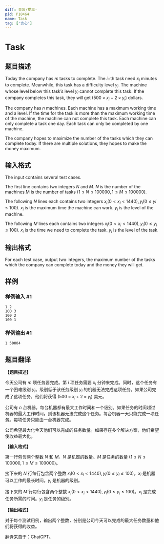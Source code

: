 ```yaml
---
diff: 普及/提高-
pid: P10464
name: Task
tag: ['贪心']
---
```

# Task
## 题目描述

Today the company has $m$ tasks to complete. The $i-$th task need $x_i$ minutes to complete. Meanwhile, this task has a difficulty level $y_i$. The machine whose level below this task’s level $y_i$ cannot complete this task. If the company completes this task, they will get $(500\times x_i+2\times y_i)$ dollars.

The company has $n$ machines. Each machine has a maximum working time and a level. If the time for the task is more than the maximum working time of the machine, the machine can not complete this task. Each machine can only complete a task one day. Each task can only be completed by one machine.

The company hopes to maximize the number of the tasks which they can complete today. If there are multiple solutions, they hopes to make the money maximum.
## 输入格式

The input contains several test cases.

The first line contains two integers $N$ and $M$. $N$ is the number of the machines.M is the number of tasks $(1 \leq N \leq 100000, 1\leq M\leq 100000)$.

The following $N$ lines each contains two integers $x_i(0<x_i<1440),y_i(0\leq yi\leq 100)$. $x_i$ is the maximum time the machine can work. $y_i$ is the level of the machine. 

The following $M$ lines each contains two integers $x_i(0<x_i<1440),y_i(0\leq y_i\leq 100)$. $x_i$ is the time we need to complete the task. $y_i$ is the level of the task.
## 输出格式

For each test case, output two integers, the maximum number of the tasks which the company can complete today and the money they will get.
## 样例

### 样例输入 #1
```
1 2 
100 3 
100 2 
100 1
```
### 样例输出 #1
```
1 50004
```
## 题目翻译

**【题目描述】**

今天公司有 $m$ 项任务要完成。第 $i$ 项任务需要 $x_i$ 分钟来完成。同时，这个任务有一个困难级别 $y_i$。级别低于该任务级别 $y_i$ 的机器无法完成这项任务。如果公司完成了这项任务，他们将获得 $(500\times x_i+2\times y_i)$ 美元。

公司有 $n$ 台机器。每台机器都有最大工作时间和一个级别。如果任务的时间超过机器的最大工作时间，则该机器无法完成这个任务。每台机器一天只能完成一项任务。每项任务只能由一台机器完成。

公司希望最大化今天他们可以完成的任务数量。如果存在多个解决方案，他们希望使收益最大化。

**【输入格式】**

第一行包含两个整数 $N$ 和 $M$。$N$ 是机器的数量。$M$ 是任务的数量 $(1 \leq N \leq 100000, 1\leq M\leq 100000)$。

接下来的 $N$ 行每行包含两个整数 $x_i(0<x_i<1440),y_i(0\leq y_i\leq 100)$。$x_i$ 是机器可以工作的最长时间。$y_i$ 是机器的级别。

接下来的 $M$ 行每行包含两个整数 $x_i(0<x_i<1440),y_i(0\leq y_i\leq 100)$。$x_i$ 是完成任务所需的时间。$y_i$ 是任务的级别。

**【输出格式】**

对于每个测试用例，输出两个整数，分别是公司今天可以完成的最大任务数量和他们将获得的收益。

翻译来自于：ChatGPT。
